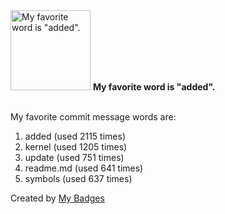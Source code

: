 <img src="https://my-badges.github.io/my-badges/favorite-word.png" alt="My favorite word is &quot;added&quot;." title="My favorite word is &quot;added&quot;." width="128">
<strong>My favorite word is &quot;added&quot;.</strong>
<br><br>

My favorite commit message words are:

1. added (used 2115 times)
2. kernel (used 1205 times)
3. update (used 751 times)
4. readme.md (used 641 times)
5. symbols (used 637 times)


Created by <a href="https://github.com/my-badges/my-badges">My Badges</a>